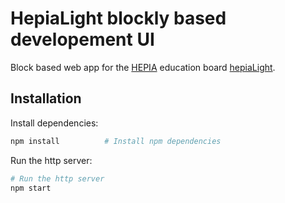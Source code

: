 # HepiaLight blockly based developement UI

Block based web app for the [HEPIA](http://hepia.hesge.ch) education board [hepiaLight](http://hepia.hesge.ch/fr/groupes-de-competences/hepialight/accueil/).

## Installation

Install dependencies:

```bash
npm install          # Install npm dependencies
```

Run the http server:
```bash
# Run the http server
npm start
```
